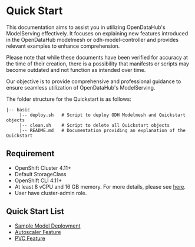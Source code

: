 # Quick Start 

This documentation aims to assist you in utilizing OpenDataHub's ModelServing effectively. It focuses on explaining new features introduced in the OpenDataHub modelmesh or odh-model-controller and provides relevant examples to enhance comprehension.

Please note that while these documents have been verified for accuracy at the time of their creation, there is a possibility that manifests or scripts may become outdated and not function as intended over time.

Our objective is to provide comprehensive and professional guidance to ensure seamless utilization of OpenDataHub's ModelServing.

The folder structure for the Quickstart is as follows:
~~~
|-- basic
     |-- deploy.sh   # Script to deploy ODH Modelmesh and Quickstart objects
     |-- clean.sh    # Script to delete all Quickstart objects
     |-- README.md   # Documentation providing an explanation of the Quickstart
~~~

## Requirement
- OpenShift Cluster 4.11+
- Default StorageClass
- OpenShift CLI 4.11+
- At least 8 vCPU and 16 GB memory. For more details, please see [here](../docs/get-started-odh-modelserving.md).
- User have cluster-admin role.

## Quick Start List

- [Sample Model Deployment](./basic/README.md)
- [Autoscaler Feature](./hpa/README.md)
- [PVC Feature](./pvc/README.md) 
